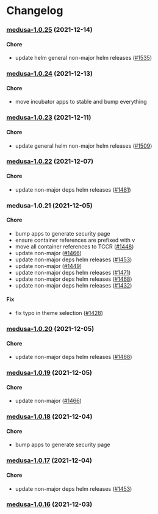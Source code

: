 # Changelog<br>


<a name="medusa-1.0.25"></a>
### [medusa-1.0.25](https://github.com/truecharts/apps/compare/medusa-1.0.24...medusa-1.0.25) (2021-12-14)

#### Chore

* update helm general non-major helm releases ([#1535](https://github.com/truecharts/apps/issues/1535))



<a name="medusa-1.0.24"></a>
### [medusa-1.0.24](https://github.com/truecharts/apps/compare/medusa-1.0.23...medusa-1.0.24) (2021-12-13)

#### Chore

* move incubator apps to stable and bump everything



<a name="medusa-1.0.23"></a>
### [medusa-1.0.23](https://github.com/truecharts/apps/compare/medusa-1.0.22...medusa-1.0.23) (2021-12-11)

#### Chore

* update general helm non-major helm releases ([#1509](https://github.com/truecharts/apps/issues/1509))



<a name="medusa-1.0.22"></a>
### [medusa-1.0.22](https://github.com/truecharts/apps/compare/medusa-1.0.21...medusa-1.0.22) (2021-12-07)

#### Chore

* update non-major deps helm releases ([#1481](https://github.com/truecharts/apps/issues/1481))



<a name="medusa-1.0.21"></a>
### medusa-1.0.21 (2021-12-05)

#### Chore

* bump apps to generate security page
* ensure container references are prefixed with v
* move all container references to TCCR ([#1448](https://github.com/truecharts/apps/issues/1448))
* update non-major ([#1466](https://github.com/truecharts/apps/issues/1466))
* update non-major deps helm releases ([#1453](https://github.com/truecharts/apps/issues/1453))
* update non-major ([#1449](https://github.com/truecharts/apps/issues/1449))
* update non-major deps helm releases ([#1471](https://github.com/truecharts/apps/issues/1471))
* update non-major deps helm releases ([#1468](https://github.com/truecharts/apps/issues/1468))
* update non-major deps helm releases ([#1432](https://github.com/truecharts/apps/issues/1432))

#### Fix

* fix typo in theme selection ([#1428](https://github.com/truecharts/apps/issues/1428))



<a name="medusa-1.0.20"></a>
### [medusa-1.0.20](https://github.com/truecharts/apps/compare/medusa-1.0.19...medusa-1.0.20) (2021-12-05)

#### Chore

* update non-major deps helm releases ([#1468](https://github.com/truecharts/apps/issues/1468))



<a name="medusa-1.0.19"></a>
### [medusa-1.0.19](https://github.com/truecharts/apps/compare/medusa-1.0.18...medusa-1.0.19) (2021-12-05)

#### Chore

* update non-major ([#1466](https://github.com/truecharts/apps/issues/1466))



<a name="medusa-1.0.18"></a>
### [medusa-1.0.18](https://github.com/truecharts/apps/compare/medusa-1.0.17...medusa-1.0.18) (2021-12-04)

#### Chore

* bump apps to generate security page



<a name="medusa-1.0.17"></a>
### [medusa-1.0.17](https://github.com/truecharts/apps/compare/medusa-1.0.16...medusa-1.0.17) (2021-12-04)

#### Chore

* update non-major deps helm releases ([#1453](https://github.com/truecharts/apps/issues/1453))



<a name="medusa-1.0.16"></a>
### [medusa-1.0.16](https://github.com/truecharts/apps/compare/medusa-1.0.15...medusa-1.0.16) (2021-12-03)

